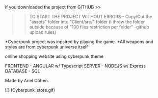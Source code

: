 
if you downloaded the project from GITHUB >>

>> TO START THE PROJECT WITHOUT ERRORS - Copy/Cut the "assets" folder into "Client/src/" folder
(i threw the folder outside because of "100 files restriction per folder" -github upload rules)

*Cyberpunk project was inpsired by playing the game.
*All weapons and styles are from cyberpunk universe itself

online shopping website using cyberpunk theme 

FRONTEND - ANGULAR w/ Typescript
SERVER   - NODEJS  w/ Express
DATABASE - SQL

Made by Ariel Cohen.

![] (Cyberpunk_store.gif)
